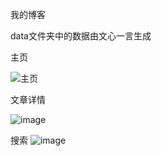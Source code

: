 我的博客

data文件夹中的数据由文心一言生成

主页

![主页](https://github.com/KY-0426/myBlogMini/assets/78643488/d5cadf02-72cf-444f-9ac9-7c2517bc8ad6)


文章详情

![image](https://github.com/KY-0426/myBlogMini/assets/78643488/5cd7e12e-bf68-4932-8006-5fe16aaaf501)


搜索
![image](https://github.com/KY-0426/myBlogMini/assets/78643488/4bc6e645-a0e0-4694-8560-5cc7f888418c)


